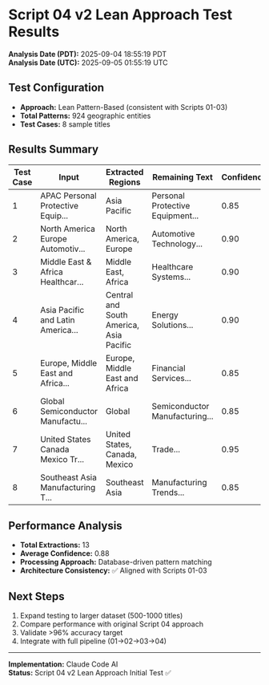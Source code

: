 # Script 04 v2 Lean Approach Test Results

**Analysis Date (PDT):** 2025-09-04 18:55:19 PDT  
**Analysis Date (UTC):** 2025-09-05 01:55:19 UTC

## Test Configuration
- **Approach:** Lean Pattern-Based (consistent with Scripts 01-03)
- **Total Patterns:** 924 geographic entities
- **Test Cases:** 8 sample titles

## Results Summary

| Test Case | Input | Extracted Regions | Remaining Text | Confidence |
|-----------|--------|-------------------|----------------|------------|
| 1 | APAC Personal Protective Equip... | Asia Pacific | Personal Protective Equipment... | 0.85 |
| 2 | North America Europe Automotiv... | North America, Europe | Automotive Technology... | 0.90 |
| 3 | Middle East & Africa Healthcar... | Middle East, Africa | Healthcare Systems... | 0.90 |
| 4 | Asia Pacific and Latin America... | Central and South America, Asia Pacific | Energy Solutions... | 0.90 |
| 5 | Europe, Middle East and Africa... | Europe, Middle East and Africa | Financial Services... | 0.85 |
| 6 | Global Semiconductor Manufactu... | Global | Semiconductor Manufacturing... | 0.85 |
| 7 | United States Canada Mexico Tr... | United States, Canada, Mexico | Trade... | 0.95 |
| 8 | Southeast Asia Manufacturing T... | Southeast Asia | Manufacturing Trends... | 0.85 |

## Performance Analysis
- **Total Extractions:** 13
- **Average Confidence:** 0.88
- **Processing Approach:** Database-driven pattern matching
- **Architecture Consistency:** ✅ Aligned with Scripts 01-03

## Next Steps
1. Expand testing to larger dataset (500-1000 titles)
2. Compare performance with original Script 04 approach
3. Validate >96% accuracy target
4. Integrate with full pipeline (01→02→03→04)

---
**Implementation:** Claude Code AI  
**Status:** Script 04 v2 Lean Approach Initial Test ✅
